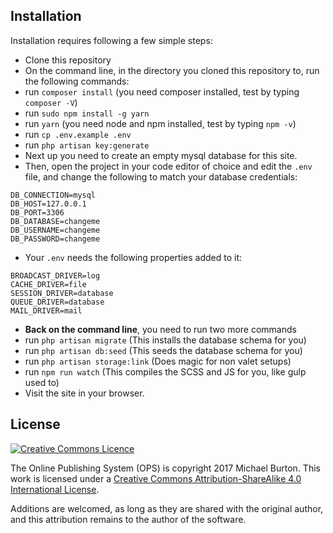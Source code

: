## Installation

Installation requires following a few simple steps:

- Clone this repository
- On the command line, in the directory you cloned this repository to, run the following commands:
- run `composer install` (you need composer installed, test by typing `composer -V`)
- run `sudo npm install -g yarn`
- run `yarn` (you need node and npm installed, test by typing `npm -v`)
- run `cp .env.example .env`
- run `php artisan key:generate`
- Next up you need to create an empty mysql database for this site.
- Then, open the project in your code editor of choice and edit the `.env` file, and change the following to match your database credentials:

```
DB_CONNECTION=mysql
DB_HOST=127.0.0.1
DB_PORT=3306
DB_DATABASE=changeme
DB_USERNAME=changeme
DB_PASSWORD=changeme
```

- Your `.env` needs the following properties added to it:

```
BROADCAST_DRIVER=log
CACHE_DRIVER=file
SESSION_DRIVER=database
QUEUE_DRIVER=database
MAIL_DRIVER=mail
```

- **Back on the command line**, you need to run two more commands
- run `php artisan migrate` (This installs the database schema for you)
- run `php artisan db:seed` (This seeds the database schema for you)
- run `php artisan storage:link` (Does magic for non valet setups)
- run `npm run watch` (This compiles the SCSS and JS for you, like gulp used to)
- Visit the site in your browser.

## License

[![Creative Commons Licence](https://i.creativecommons.org/l/by-sa/4.0/88x31.png)](http://creativecommons.org/licenses/by-sa/4.0/)  

The Online Publishing System (OPS) is copyright 2017 Michael Burton. This work is licensed under a [Creative Commons Attribution-ShareAlike 4.0 International License](http://creativecommons.org/licenses/by-sa/4.0/). 

Additions are welcomed, as long as they are shared with the original author, and this attribution remains to the author of the software.
